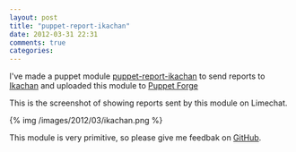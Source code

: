 ```yaml
---
layout: post
title: "puppet-report-ikachan"
date: 2012-03-31 22:31
comments: true
categories: 
---
```

I've made a puppet module [puppet-report-ikachan](https://github.com/mizzy/puppet-report-ikachan) to send reports to [Ikachan](https://github.com/yappo/p5-App-Ikachan) and uploaded this module to [Puppet Forge](https://forge.puppetlabs.com/users/mizzy/modules/report_ikachan)

This is the screenshot of showing reports sent by this module on Limechat.

{% img /images/2012/03/ikachan.png %}

This module is very primitive, so please give me feedbak on [GitHub](https://github.com/mizzy/puppet-report-ikachan).